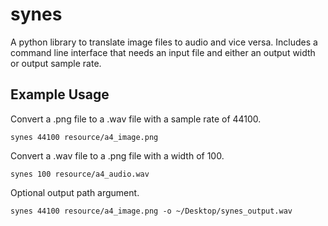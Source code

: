 # synes

A python library to translate image files to audio and vice versa. Includes a command line interface that needs an input file and either an output width or output sample rate.

## Example Usage
Convert a .png file to a .wav file with a sample rate of 44100.

```synes 44100 resource/a4_image.png```

Convert a .wav file to a .png file with a width of 100.

```synes 100 resource/a4_audio.wav```

Optional output path argument.

```synes 44100 resource/a4_image.png -o ~/Desktop/synes_output.wav```
